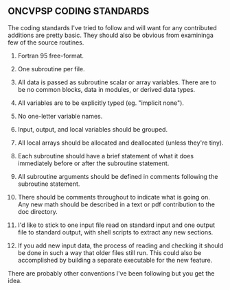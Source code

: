 ## ONCVPSP CODING STANDARDS

The coding standards I've tried to follow and will want for any contributed additions are pretty basic.
They should also be obvious from examininga few of the source routines.

1) Fortran 95 free-format.

2) One subroutine per file.

3) All data is passed as subroutine scalar or array variables.  There are to
be no common blocks, data in modules, or derived data types.

4) All variables are to be explicitly typed (eg. "implicit none").

5) No one-letter variable names.

6) Input, output, and local variables should be grouped.

7) All local arrays should be allocated and deallocated (unless they're tiny).

8) Each subroutine should have a brief statement of what it does immediately
before or after the subroutine statement.

9) All subroutine arguments should be defined in comments following the
subroutine statement.

10) There should be comments throughout to indicate what is going on.  
Any new math should be described in a text or pdf contribution to the doc directory.

11) I'd like to stick to one input file read on standard input and one
output file to standard output, with shell scripts to extract any new
sections.

12) If you add new input data, the process of reading and checking it should
be done in such a way that older files still run.  This could also be
accomplished by building a separate executable for the new feature.

There are probably other conventions I've been following but you get the idea.
